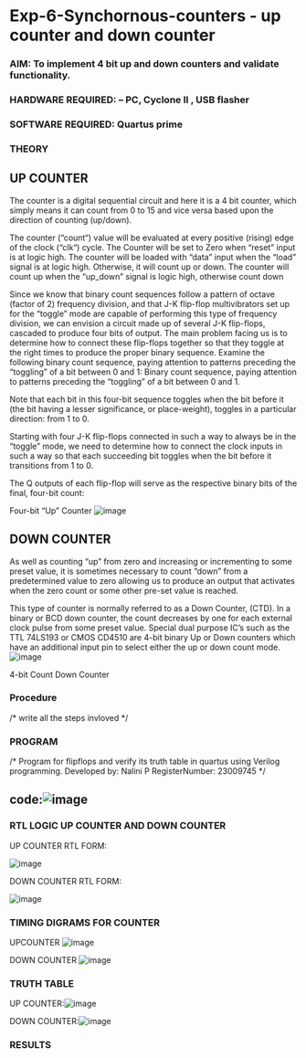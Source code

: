 # Exp-6-Synchornous-counters - up counter and down counter 
### AIM: To implement 4 bit up and down counters and validate  functionality.
### HARDWARE REQUIRED:  – PC, Cyclone II , USB flasher
### SOFTWARE REQUIRED:   Quartus prime
### THEORY 

## UP COUNTER 
The counter is a digital sequential circuit and here it is a 4 bit counter, which simply means it can count from 0 to 15 and vice versa based upon the direction of counting (up/down). 

The counter (“count“) value will be evaluated at every positive (rising) edge of the clock (“clk“) cycle.
The Counter will be set to Zero when “reset” input is at logic high.
The counter will be loaded with “data” input when the “load” signal is at logic high. Otherwise, it will count up or down.
The counter will count up when the “up_down” signal is logic high, otherwise count down

Since we know that binary count sequences follow a pattern of octave (factor of 2) frequency division, and that J-K flip-flop multivibrators set up for the “toggle” mode are capable of performing this type of frequency division, we can envision a circuit made up of several J-K flip-flops, cascaded to produce four bits of output.
The main problem facing us is to determine how to connect these flip-flops together so that they toggle at the right times to produce the proper binary sequence.
Examine the following binary count sequence, paying attention to patterns preceding the “toggling” of a bit between 0 and 1:
Binary count sequence, paying attention to patterns preceding the “toggling” of a bit between 0 and 1.

Note that each bit in this four-bit sequence toggles when the bit before it (the bit having a lesser significance, or place-weight), toggles in a particular direction: from 1 to 0.



 
 

Starting with four J-K flip-flops connected in such a way to always be in the “toggle” mode, we need to determine how to connect the clock inputs in such a way so that each succeeding bit toggles when the bit before it transitions from 1 to 0.

The Q outputs of each flip-flop will serve as the respective binary bits of the final, four-bit count:

 
 

Four-bit “Up” Counter
![image](https://user-images.githubusercontent.com/36288975/169644758-b2f4339d-9532-40c5-af40-8f4f8c942e2c.png)



## DOWN COUNTER 

As well as counting “up” from zero and increasing or incrementing to some preset value, it is sometimes necessary to count “down” from a predetermined value to zero allowing us to produce an output that activates when the zero count or some other pre-set value is reached.

This type of counter is normally referred to as a Down Counter, (CTD). In a binary or BCD down counter, the count decreases by one for each external clock pulse from some preset value. Special dual purpose IC’s such as the TTL 74LS193 or CMOS CD4510 are 4-bit binary Up or Down counters which have an additional input pin to select either the up or down count mode.
![image](https://user-images.githubusercontent.com/36288975/169644844-1a14e123-7228-4ed8-81a9-eb937dff4ac8.png)


4-bit Count Down Counter
### Procedure
/* write all the steps invloved */



### PROGRAM 
/*
Program for flipflops  and verify its truth table in quartus using Verilog programming.
Developed by: Nalini P
RegisterNumber:  23009745
*/

## code:![image](https://github.com/Nalini23009745/Exp-7-Synchornous-counters-/assets/149347484/a74c5f05-457b-452e-b95e-121ddd98a712)





### RTL LOGIC UP COUNTER AND DOWN COUNTER  

UP COUNTER RTL FORM:

![image](https://github.com/Nalini23009745/Exp-7-Synchornous-counters-/assets/149347484/6952981f-37d4-4134-93b0-0f327c8a7315)


DOWN COUNTER RTL FORM:


![image](https://github.com/Nalini23009745/Exp-7-Synchornous-counters-/assets/149347484/8b190259-bbad-41d3-972d-ac7655685225)








### TIMING DIGRAMS FOR COUNTER  
UPCOUNTER
![image](https://github.com/Nalini23009745/Exp-7-Synchornous-counters-/assets/149347484/214f457f-cf76-4ff6-8b85-7815c6079ee7)

DOWN COUNTER
![image](https://github.com/Nalini23009745/Exp-7-Synchornous-counters-/assets/149347484/aa3ddde8-c3df-4a79-88af-9a156187d857)





### TRUTH TABLE 
UP COUNTER:![image](https://github.com/Nalini23009745/Exp-7-Synchornous-counters-/assets/149347484/65efa315-9180-4ad5-b3ee-29ae57a60622)

DOWN COUNTER:![image](https://github.com/Nalini23009745/Exp-7-Synchornous-counters-/assets/149347484/564deafa-0628-46ce-bbbd-0eddbd43ebc9)

### RESULTS 
